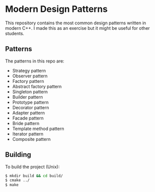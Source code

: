 # Modern Design Patterns

This repository contains the most common design patterns written in modern C++. I made this as an exercise but it might be useful for other students.

## Patterns

The patterns in this repo are:

+ Strategy pattern
+ Observer pattern
+ Factory pattern
+ Abstract factory pattern
+ Singleton pattern
+ Builder pattern
+ Prototype pattern
+ Decorator pattern
+ Adapter pattern
+ Facade pattern
+ Bride pattern
+ Template method pattern
+ Iterator pattern
+ Composite pattern

## Building

To build the project (Unix):

```bash
$ mkdir build && cd build/
$ cmake ../
$ make
```